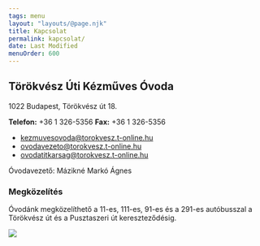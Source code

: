 ```yaml
---
tags: menu
layout: "layouts/@page.njk"
title: Kapcsolat
permalink: kapcsolat/
date: Last Modified
menuOrder: 600
---
```

## Törökvész Úti Kézműves Óvoda</h2>

1022 Budapest, Törökvész út 18.

**Telefon:** +36 1 326-5356
**Fax:** +36 1 326-5356

* kezmuvesovoda@torokvesz.t-online.hu
* ovodavezeto@torokvesz.t-online.hu
* ovodatitkarsag@torokvesz.t-online.hu

Óvodavezető: Mázikné Markó Ágnes

### Megközelítés

Óvodánk megközelíthető a 11-es, 111-es, 91-es és a 291-es autóbusszal a Törökvész út és a Pusztaszeri út kereszteződésig.

[![](/static/img/map.png)](https://www.google.com/maps/place/Budapest,+T%C3%B6r%C3%B6kv%C3%A9sz+%C3%BAt+18,+1022+Magyarorsz%C3%A1g/@47.522295,19.019652,14z/data=!4m5!3m4!1s0x4741deb2532a6631:0x6aa9611cebab0d5f!8m2!3d47.521959!4d19.019062?hl=hu)